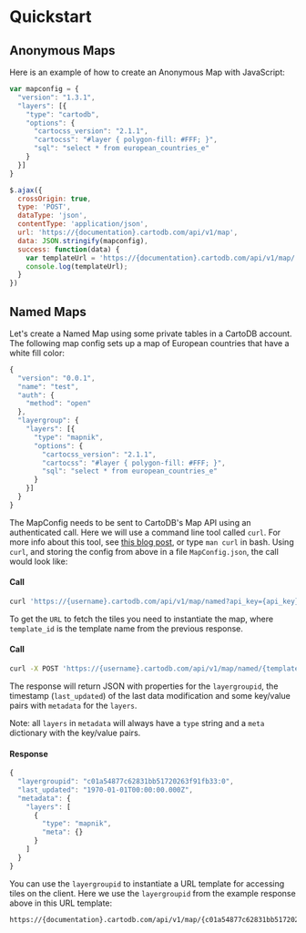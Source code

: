 # Quickstart

## Anonymous Maps

Here is an example of how to create an Anonymous Map with JavaScript:

```javascript
var mapconfig = {
  "version": "1.3.1",
  "layers": [{
    "type": "cartodb",
    "options": {
      "cartocss_version": "2.1.1",
      "cartocss": "#layer { polygon-fill: #FFF; }",
      "sql": "select * from european_countries_e"
    }
  }]
}

$.ajax({
  crossOrigin: true,
  type: 'POST',
  dataType: 'json',
  contentType: 'application/json',
  url: 'https://{documentation}.cartodb.com/api/v1/map',
  data: JSON.stringify(mapconfig),
  success: function(data) {
    var templateUrl = 'https://{documentation}.cartodb.com/api/v1/map/' + data.layergroupid + '/{z}/{x}/{y}.png'
    console.log(templateUrl);
  }
})
```

## Named Maps

Let's create a Named Map using some private tables in a CartoDB account.
The following map config sets up a map of European countries that have a white fill color:

```javascript
{
  "version": "0.0.1",
  "name": "test",
  "auth": {
    "method": "open"
  },
  "layergroup": {
    "layers": [{
      "type": "mapnik",
      "options": {
        "cartocss_version": "2.1.1",
        "cartocss": "#layer { polygon-fill: #FFF; }",
        "sql": "select * from european_countries_e"
      }
    }]
  }
}
```

The MapConfig needs to be sent to CartoDB's Map API using an authenticated call. Here we will use a command line tool called `curl`. For more info about this tool, see [this blog post](http://quickleft.com/blog/command-line-tutorials-curl), or type `man curl` in bash. Using `curl`, and storing the config from above in a file `MapConfig.json`, the call would look like:

#### Call

```bash
curl 'https://{username}.cartodb.com/api/v1/map/named?api_key={api_key}' -H 'Content-Type: application/json' -d @mapconfig.json
```

To get the `URL` to fetch the tiles you need to instantiate the map, where `template_id` is the template name from the previous response.

#### Call

```bash
curl -X POST 'https://{username}.cartodb.com/api/v1/map/named/{template_id}' -H 'Content-Type: application/json'
```

The response will return JSON with properties for the `layergroupid`, the timestamp (`last_updated`) of the last data modification and some key/value pairs with `metadata` for the `layers`.

Note: all `layers` in `metadata` will always have a `type` string and a `meta` dictionary with the key/value pairs.

#### Response

```javascript
{
  "layergroupid": "c01a54877c62831bb51720263f91fb33:0",
  "last_updated": "1970-01-01T00:00:00.000Z",
  "metadata": {
    "layers": [
      {
        "type": "mapnik",
        "meta": {}
      }
    ]
  }
}
```

You can use the `layergroupid` to instantiate a URL template for accessing tiles on the client. Here we use the `layergroupid` from the example response above in this URL template:

```bash
https://{documentation}.cartodb.com/api/v1/map/{c01a54877c62831bb51720263f91fb33:0}/{z}/{x}/{y}.png
```
